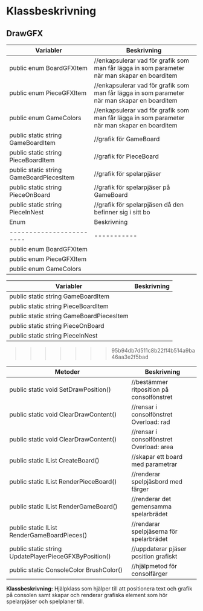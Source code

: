 # Klassbeskrivning



## DrawGFX

| Variabler                                | Beskrivning                                                  |
| ---------------------------------------- | ------------------------------------------------------------ |
| public enum BoardGFXItem                 | //enkapsulerar vad för grafik som man får lägga in som parameter när man skapar en boarditem |
| public enum PieceGFXItem                 | //enkapsulerar vad för grafik som man får lägga in som parameter när man skapar en boarditem |
| public enum GameColors                   | //enkapsulerar vad för grafik som man får lägga in som parameter när man skapar en boarditem |
| public static string GameBoardItem       | //grafik för GameBoard                                       |
| public static string PieceBoardItem      | //grafik för PieceBoard                                      |
| public static string GameBoardPiecesItem | //grafik för spelarpjäser                                    |
| public static string PieceOnBoard        | //grafik för spelarpjäser på GameBoard                       |
| public static string PieceInNest         | //grafik för spelarpjäsen då den befinner sig i sitt bo      |
| Enum                     | Beskrivning |
| ------------------------ | ----------- |
| public enum BoardGFXItem |             |
| public enum PieceGFXItem |             |
| public enum GameColors   |             |

| Variabler                                | Beskrivning |
| ---------------------------------------- | ----------- |
| public static string GameBoardItem       |             |
| public static string PieceBoardItem      |             |
| public static string GameBoardPiecesItem |             |
| public static string PieceOnBoard        |             |
| public static string PieceInNest         |             |
>>>>>>> 95b94db7d511c8b22ff4b514a9ba46aa3e2f5bad

| Metoder                                               | Beskrivning                               |
| ----------------------------------------------------- | ----------------------------------------- |
| public static void SetDrawPosition()                  | //bestämmer ritposition på consolfönstret |
| public static void ClearDrawContent()                 | //rensar i consolfönstret Overload: rad   |
| public static void ClearDrawContent()                 | //rensar i consolfönstret Overload: area  |
| public static IList<string> CreateBoard()             | //skapar ett board med parametrar         |
| public static IList<string> RenderPieceBoard()        | //renderar spelpjäsbord med färger        |
| public static IList<string> RenderGameBoard()         | //renderar det gemensamma spelarbrädet    |
| public static IList<string> RenderGameBoardPieces()   | //rendarar spelpjäserna för spelarbrädet  |
| public static string UpdatePlayerPieceGFXByPosition() | //uppdaterar pjäser position grafiskt     |
| public static ConsoleColor BrushColor()               | //hjälpmetod för consolfärger             |

**Klassbeskrivning:** Hjälpklass som  hjälper till att positionera text och grafik på consolen samt skapar och renderar grafiska element som hör spelarpjäser och spelplaner till.